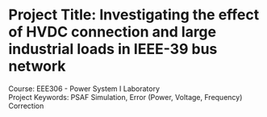 # Project Title: Investigating the effect of HVDC connection and large industrial loads in IEEE-39 bus network
Course: EEE306 - Power System I Laboratory \
Project Keywords: PSAF Simulation, Error (Power, Voltage, Frequency) Correction
